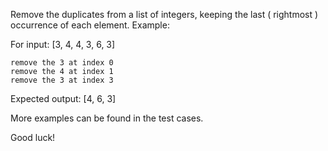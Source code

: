 Remove the duplicates from a list of integers, keeping the last ( rightmost ) occurrence of each element.
Example:

For input: [3, 4, 4, 3, 6, 3]

    remove the 3 at index 0
    remove the 4 at index 1
    remove the 3 at index 3

Expected output: [4, 6, 3]

More examples can be found in the test cases.

Good luck!
